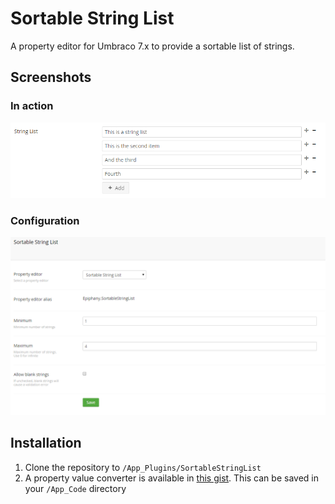 # Sortable String List

A property editor for Umbraco 7.x to provide a sortable list of strings. 

## Screenshots
### In action
![example](example.png)

### Configuration
![config options](options.png)

## Installation

1. Clone the repository to `/App_Plugins/SortableStringList`
2. A property value converter is available in [this gist](https://gist.github.com/ryanlewis/9eb27975d690b5f12e6c). This can be saved in your `/App_Code` directory